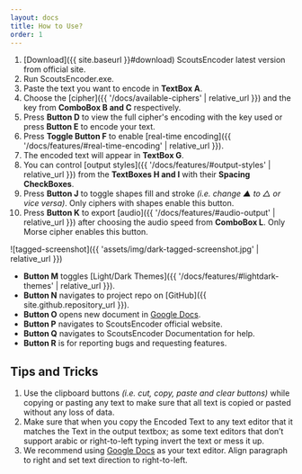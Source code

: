 ```yaml
---
layout: docs
title: How to Use?
order: 1
---
```


1. [Download]({{ site.baseurl }}#download) ScoutsEncoder latest version from official site.
1. Run ScoutsEncoder.exe.
1. Paste the text you want to encode in **TextBox A**.
1. Choose the [cipher]({{ '/docs/available-ciphers' | relative_url }}) and the key from **ComboBox B and C** respectively.
1. Press **Button D** to view the full cipher's encoding with the key used or press **Button E** to encode your text.
1. Press **Toggle Button F** to enable [real-time encoding]({{ '/docs/features/#real-time-encoding' | relative_url }}).
1. The encoded text will appear in **TextBox G**.
1. You can control [output styles]({{ '/docs/features/#output-styles' | relative_url }}) from the **TextBoxes H and I** with their **Spacing CheckBoxes**.
1. Press **Button J** to toggle shapes fill and stroke _(i.e. change ▲ to △ or vice versa)_. Only ciphers with shapes enable this button.
1. Press **Button K** to export [audio]({{ '/docs/features/#audio-output' | relative_url }}) after choosing the audio speed from **ComboBox L**. Only Morse cipher enables this button.

![tagged-screenshot]({{ 'assets/img/dark-tagged-screenshot.jpg'  | relative_url }})

- **Button M** toggles [Light/Dark Themes]({{ '/docs/features/#lightdark-themes' | relative_url }}).
- **Button N** navigates to project repo on [GitHub]({{ site.github.repository_url }}).
- **Button O** opens new document in [Google Docs](https://docs.google.com).
- **Button P** navigates to ScoutsEncoder official website.
- **Button Q** navigates to ScoutsEncoder Documentation for help.
- **Button R** is for reporting bugs and requesting features.

## Tips and Tricks

1. Use the clipboard buttons _(i.e. cut, copy, paste and clear buttons)_ while copying or pasting any text to make sure that all text is copied or pasted without any loss of data.
1. Make sure that when you copy the Encoded Text to any text editor that it matches the Text in the output textbox; as some text editors that don’t support arabic or right-to-left typing invert the text or mess it up.
1. We recommend using [Google Docs](https://docs.google.com) as your text editor. Align paragraph to right and set text direction to right-to-left.